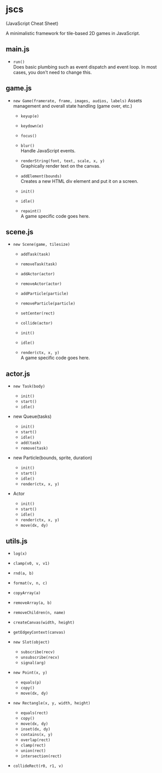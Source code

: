 jscs
====

(JavaScript Cheat Sheet)

A minimalistic framework for tile-based 2D games in JavaScript.

main.js
-------
 * `run()`
   <br> Does basic plumbing such as event dispatch and event loop.
   In most cases, you don't need to change this.

game.js
-------
 * `new Game(framerate, frame, images, audios, labels)`
   Assets management and overall state handling (game over, etc.)

   - `keyup(e)`
   - `keydown(e)`
   - `focus()`
   - `blur()`
     <br> Handle JavaScript events.
   
   - `renderString(font, text, scale, x, y)`
     <br> Graphically render text on the canvas.
   
   - `addElement(bounds)`
     <br> Creates a new HTML div element and put it on a screen.

   - `init()`
   - `idle()`
   - `repaint()`
     <br> A game specific code goes here.

scene.js
--------
 * `new Scene(game, tilesize)`

   - `addTask(task)`
   - `removeTask(task)`
   - `addActor(actor)`
   - `removeActor(actor)`
   - `addParticle(particle)`
   - `removeParticle(particle)`
   - `setCenter(rect)`
   - `collide(actor)`

   - `init()`
   - `idle()`
   - `render(ctx, x, y)`
     <br> A game specific code goes here.

actor.js
--------
 * `new Task(body)`
   - `init()`
   - `start()`
   - `idle()`
   
 * new Queue(tasks)
   - `init()`
   - `start()`
   - `idle()`
   - `add(task)`
   - `remove(task)`
   
 * new Particle(bounds, sprite, duration)
   - `init()`
   - `start()`
   - `idle()`
   - `render(ctx, x, y)`
   
 * Actor
   - `init()`
   - `start()`
   - `idle()`
   - `render(ctx, x, y)`
   - `move(dx, dy)`
 
utils.js
--------
 * `log(x)`
 
 * `clamp(v0, v, v1)`
 * `rnd(a, b)`
 * `format(v, n, c)`
 
 * `copyArray(a)`
 * `removeArray(a, b)`
 
 * `removeChildren(n, name)`
 * `createCanvas(width, height)`
 * `getEdgeyContext(canvas)`
 
 * `new Slot(object)`
   - `subscribe(recv)`
   - `unsubscribe(recv)`
   - `signal(arg)`
   
 * `new Point(x, y)`
   - `equals(p)`
   - `copy()`
   - `move(dx, dy)`
   
 * `new Rectangle(x, y, width, height)`
   - `equals(rect)`
   - `copy()`
   - `move(dx, dy)`
   - `inset(dx, dy)`
   - `contains(x, y)`
   - `overlap(rect)`
   - `clamp(rect)`
   - `union(rect)`
   - `intersection(rect)`
   
 * `collideRect(r0, r1, v)`
